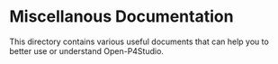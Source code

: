 Miscellanous Documentation
==========================

This directory contains various useful documents that can help you to better use or understand Open-P4Studio.
